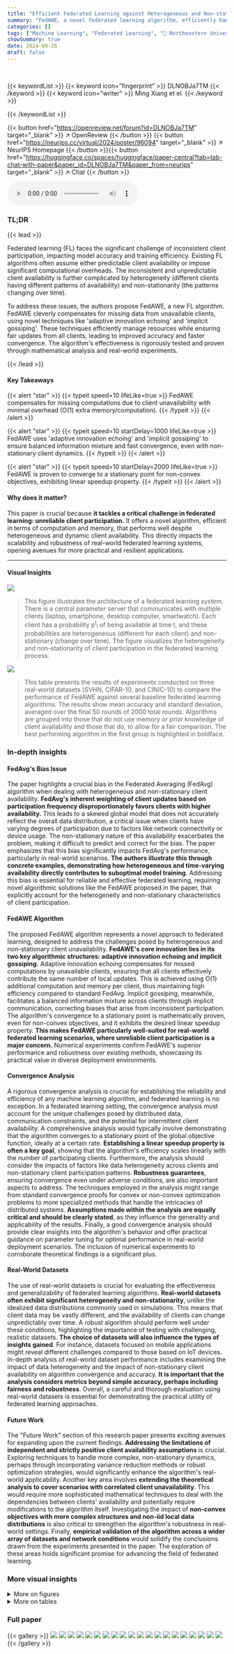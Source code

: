 ```yaml
---
title: "Efficient Federated Learning against Heterogeneous and Non-stationary Client Unavailability"
summary: "FedAWE, a novel federated learning algorithm, efficiently handles intermittent and unpredictable client availability, ensuring fast and unbiased model training."
categories: []
tags: ["Machine Learning", "Federated Learning", "🏢 Northeastern University",]
showSummary: true
date: 2024-09-26
draft: false
---
```


<br>

{{< keywordList >}}
{{< keyword icon="fingerprint" >}} DLNOBJa7TM {{< /keyword >}}
{{< keyword icon="writer" >}} Ming Xiang et el. {{< /keyword >}}
 
{{< /keywordList >}}

{{< button href="https://openreview.net/forum?id=DLNOBJa7TM" target="_blank" >}}
↗ OpenReview
{{< /button >}}
{{< button href="https://neurips.cc/virtual/2024/poster/96094" target="_blank" >}}
↗ NeurIPS Homepage
{{< /button >}}{{< button href="https://huggingface.co/spaces/huggingface/paper-central?tab=tab-chat-with-paper&paper_id=DLNOBJa7TM&paper_from=neurips" target="_blank" >}}
↗ Chat
{{< /button >}}



<audio controls>
    <source src="https://ai-paper-reviewer.com/DLNOBJa7TM/podcast.wav" type="audio/wav">
    Your browser does not support the audio element.
</audio>


### TL;DR


{{< lead >}}

Federated learning (FL) faces the significant challenge of inconsistent client participation, impacting model accuracy and training efficiency.  Existing FL algorithms often assume either predictable client availability or impose significant computational overheads.  The inconsistent and unpredictable client availability is further complicated by heterogeneity (different clients having different patterns of availability) and non-stationarity (the patterns changing over time). 

To address these issues, the authors propose FedAWE, a new FL algorithm. FedAWE cleverly compensates for missing data from unavailable clients, using novel techniques like 'adaptive innovation echoing' and 'implicit gossiping'. These techniques efficiently manage resources while ensuring fair updates from all clients, leading to improved accuracy and faster convergence.  The algorithm's effectiveness is rigorously tested and proven through mathematical analysis and real-world experiments.

{{< /lead >}}


#### Key Takeaways

{{< alert "star" >}}
{{< typeit speed=10 lifeLike=true >}} FedAWE compensates for missing computations due to client unavailability with minimal overhead (O(1) extra memory/computation). {{< /typeit >}}
{{< /alert >}}

{{< alert "star" >}}
{{< typeit speed=10 startDelay=1000 lifeLike=true >}} FedAWE uses 'adaptive innovation echoing' and 'implicit gossiping' to ensure balanced information mixture and fast convergence, even with non-stationary client dynamics. {{< /typeit >}}
{{< /alert >}}

{{< alert "star" >}}
{{< typeit speed=10 startDelay=2000 lifeLike=true >}} FedAWE is proven to converge to a stationary point for non-convex objectives, exhibiting linear speedup property. {{< /typeit >}}
{{< /alert >}}

#### Why does it matter?
This paper is crucial because **it tackles a critical challenge in federated learning: unreliable client participation.**  It offers a novel algorithm, efficient in terms of computation and memory, that performs well despite heterogeneous and dynamic client availability.  This directly impacts the scalability and robustness of real-world federated learning systems, opening avenues for more practical and resilient applications.

------
#### Visual Insights



![](https://ai-paper-reviewer.com/DLNOBJa7TM/figures_1_1.jpg)

> This figure illustrates the architecture of a federated learning system.  There is a central parameter server that communicates with multiple clients (laptop, smartphone, desktop computer, smartwatch). Each client has a probability p<sup>t</sup><sub>i</sub> of being available at time t, and these probabilities are heterogeneous (different for each client) and non-stationary (change over time).  The figure visualizes the heterogeneity and non-stationarity of client participation in the federated learning process.





![](https://ai-paper-reviewer.com/DLNOBJa7TM/tables_5_1.jpg)

> This table presents the results of experiments conducted on three real-world datasets (SVHN, CIFAR-10, and CINIC-10) to compare the performance of FedAWE against several baseline federated learning algorithms.  The results show mean accuracy and standard deviation, averaged over the final 50 rounds of 2000 total rounds.  Algorithms are grouped into those that do not use memory or prior knowledge of client availability and those that do, to allow for a fair comparison. The best performing algorithm in the first group is highlighted in boldface.





### In-depth insights


#### FedAvg's Bias Issue
The paper highlights a crucial bias in the Federated Averaging (FedAvg) algorithm when dealing with heterogeneous and non-stationary client availability.  **FedAvg's inherent weighting of client updates based on participation frequency disproportionately favors clients with higher availability.** This leads to a skewed global model that does not accurately reflect the overall data distribution, a critical issue when clients have varying degrees of participation due to factors like network connectivity or device usage. The non-stationary nature of this availability exacerbates the problem, making it difficult to predict and correct for the bias. The paper emphasizes that this bias significantly impacts FedAvg's performance, particularly in real-world scenarios. **The authors illustrate this through concrete examples, demonstrating how heterogeneous and time-varying availability directly contributes to suboptimal model training**.  Addressing this bias is essential for reliable and effective federated learning, requiring novel algorithmic solutions like the FedAWE proposed in the paper, that explicitly account for the heterogeneity and non-stationary characteristics of client participation.

#### FedAWE Algorithm
The proposed FedAWE algorithm represents a novel approach to federated learning, designed to address the challenges posed by heterogeneous and non-stationary client unavailability.  **FedAWE's core innovation lies in its two key algorithmic structures: adaptive innovation echoing and implicit gossiping.**  Adaptive innovation echoing compensates for missed computations by unavailable clients, ensuring that all clients effectively contribute the same number of local updates.  This is achieved using O(1) additional computation and memory per client, thus maintaining high efficiency compared to standard FedAvg. Implicit gossiping, meanwhile, facilitates a balanced information mixture across clients through implicit communication, correcting biases that arise from inconsistent participation.  The algorithm's convergence to a stationary point is mathematically proven, even for non-convex objectives, and it exhibits the desired linear speedup property.  **This makes FedAWE particularly well-suited for real-world federated learning scenarios, where unreliable client participation is a major concern.**  Numerical experiments confirm FedAWE's superior performance and robustness over existing methods, showcasing its practical value in diverse deployment environments.

#### Convergence Analysis
A rigorous convergence analysis is crucial for establishing the reliability and efficiency of any machine learning algorithm, and federated learning is no exception.  In a federated learning setting, the convergence analysis must account for the unique challenges posed by distributed data, communication constraints, and the potential for intermittent client availability. A comprehensive analysis would typically involve demonstrating that the algorithm converges to a stationary point of the global objective function, ideally at a certain rate. **Establishing a linear speedup property is often a key goal**, showing that the algorithm's efficiency scales linearly with the number of participating clients.  Furthermore, the analysis should consider the impacts of factors like data heterogeneity across clients and non-stationary client participation patterns. **Robustness guarantees**, ensuring convergence even under adverse conditions, are also important aspects to address.  The techniques employed in the analysis might range from standard convergence proofs for convex or non-convex optimization problems to more specialized methods that handle the intricacies of distributed systems.  **Assumptions made within the analysis are equally critical and should be clearly stated**, as they influence the generality and applicability of the results.  Finally, a good convergence analysis should provide clear insights into the algorithm's behavior and offer practical guidance on parameter tuning for optimal performance in real-world deployment scenarios.  The inclusion of numerical experiments to corroborate theoretical findings is a significant plus.

#### Real-World Datasets
The use of real-world datasets is crucial for evaluating the effectiveness and generalizability of federated learning algorithms.  **Real-world datasets often exhibit significant heterogeneity and non-stationarity**, unlike the idealized data distributions commonly used in simulations.  This means that client data may be vastly different, and the availability of clients can change unpredictably over time. A robust algorithm should perform well under these conditions, highlighting the importance of testing with challenging, realistic datasets.  **The choice of datasets will also influence the types of insights gained**.  For instance, datasets focused on mobile applications might reveal different challenges compared to those based on IoT devices. In-depth analysis of real-world dataset performance includes examining the impact of data heterogeneity and the impact of non-stationary client availability on algorithm convergence and accuracy.  **It is important that the analysis considers metrics beyond simple accuracy, perhaps including fairness and robustness**.  Overall, a careful and thorough evaluation using real-world datasets is essential for demonstrating the practical utility of federated learning approaches.

#### Future Work
The "Future Work" section of this research paper presents exciting avenues for expanding upon the current findings. **Addressing the limitations of independent and strictly positive client availability assumptions** is crucial.  Exploring techniques to handle more complex, non-stationary dynamics, perhaps through incorporating variance reduction methods or robust optimization strategies, would significantly enhance the algorithm's real-world applicability. Another key area involves **extending the theoretical analysis to cover scenarios with correlated client unavailability**. This would require more sophisticated mathematical techniques to deal with the dependencies between clients' availability and potentially require modifications to the algorithm itself.  Investigating the impact of **non-convex objectives with more complex structures and non-iid local data distributions** is also critical to strengthen the algorithm's robustness in real-world settings. Finally, **empirical validation of the algorithm across a wider array of datasets and network conditions** would solidify the conclusions drawn from the experiments presented in the paper. The exploration of these areas holds significant promise for advancing the field of federated learning.


### More visual insights

<details>
<summary>More on figures
</summary>


![](https://ai-paper-reviewer.com/DLNOBJa7TM/figures_3_1.jpg)

> This figure shows the impact of heterogeneity in client availability on the expected output of the FedAvg algorithm. The x-axis represents p1, the probability that client 1 is available, and the y-axis represents p2, the probability that client 2 is available. The color scale represents the Euclidean distance between the expected output of FedAvg (Xoutput) and the optimal solution (x*). The figure demonstrates that heterogeneity in client availability can lead to a significant bias in the global model, with the distance between Xoutput and x* increasing as the difference between p1 and p2 increases.


![](https://ai-paper-reviewer.com/DLNOBJa7TM/figures_3_2.jpg)

> The figure shows the impacts of non-stationary client availability on the performance of FedAvg.  Two subplots display training accuracy and test accuracy, respectively, as a function of the non-stationarity degree (γ).  Each subplot further breaks down the results based on different client availability probabilities (p).  The results clearly demonstrate that increased non-stationarity in client availability leads to a significant drop in both training and test accuracy for FedAvg.


![](https://ai-paper-reviewer.com/DLNOBJa7TM/figures_4_1.jpg)

> This figure illustrates the probabilities of client availability (p_i) in a federated learning system.  It shows that these probabilities are both heterogeneous (different for different clients) and non-stationary (changing over time). This heterogeneity and non-stationarity are key challenges addressed by the FedAWE algorithm proposed in the paper. The server and multiple clients are depicted in the figure.


![](https://ai-paper-reviewer.com/DLNOBJa7TM/figures_41_1.jpg)

> This figure visualizes data heterogeneity across 20 clients using a Dirichlet distribution with parameter α = 0.1. Each point represents a client, the x-axis shows the image class, and the y-axis is the client index. The size of each point indicates the proportion of images of that class held by the client, and the color distinguishes different classes.


![](https://ai-paper-reviewer.com/DLNOBJa7TM/figures_42_1.jpg)

> This histogram shows the distribution of the generated probabilities (pi) for client availability in a federated learning system with 100 clients. The x-axis represents the probability pi, and the y-axis represents the count of clients with that probability. The distribution is skewed to the left, indicating that most clients have a probability of availability below 0.5.


![](https://ai-paper-reviewer.com/DLNOBJa7TM/figures_43_1.jpg)

> This figure shows four different patterns of client availability over time.  Each pattern is characterized by a probability trajectory (top row) and a visualization of client availability (bottom row). The top row shows the probability of a client being available at each round, with different lines representing different base probabilities (pᵢ). The bottom row uses colored boxes to visually represent client availability, with each box corresponding to a client and each row showing the availability across multiple rounds.  The patterns include stationary availability and three types of non-stationary availability (staircase, sine, and interleaved sine).


![](https://ai-paper-reviewer.com/DLNOBJa7TM/figures_43_2.jpg)

> This figure illustrates four different client unavailability dynamics: stationary, non-stationary with staircase trajectory, non-stationary with sine trajectory, and non-stationary with interleaved sine trajectory.  Each sub-figure shows the probability trajectory (top) and a visualization of client availability (bottom) for three different base probabilities (pᵢ ∈ {0.1, 0.5, 0.9}). The visualizations use colored boxes to represent whether a client was available in each round.  The figure demonstrates the varying patterns of availability across different dynamics and highlights the complexity of modeling real-world client unavailability.


![](https://ai-paper-reviewer.com/DLNOBJa7TM/figures_44_1.jpg)

> The figure shows the impact of non-stationary client availability on the performance of the FedAvg algorithm in an image classification task.  Two sub-figures present the training accuracy and test accuracy, respectively, as functions of the non-stationarity degree (γ).  The results demonstrate that as the non-stationarity increases, the accuracy of the FedAvg algorithm decreases significantly, indicating that non-stationary client availability is a major challenge for federated learning.


</details>




<details>
<summary>More on tables
</summary>


![](https://ai-paper-reviewer.com/DLNOBJa7TM/tables_9_1.jpg)
> This table presents the results of several federated learning algorithms on three benchmark datasets (SVHN, CIFAR-10, and CINIC-10).  The algorithms are compared across four different client unavailability scenarios, and the results are presented in terms of mean test accuracy and standard deviation.  The table is divided into groups based on whether the algorithms use memory or prior knowledge of client availability.  The best performing algorithm in the first group (no memory or prior knowledge) is bolded for each scenario.

![](https://ai-paper-reviewer.com/DLNOBJa7TM/tables_16_1.jpg)
> This table presents the results of experiments conducted on three real-world datasets (SVHN, CIFAR-10, and CINIC-10) comparing FedAWE with other state-of-the-art algorithms.  The table shows the train and test accuracy for various algorithms under different client unavailability dynamics (stationary and non-stationary).  Algorithms are categorized based on whether they leverage additional memory or prior knowledge of client availability.

![](https://ai-paper-reviewer.com/DLNOBJa7TM/tables_17_1.jpg)
> This table presents the results of several federated learning algorithms on three real-world datasets (SVHN, CIFAR-10, and CINIC-10).  The algorithms are grouped into those that do not use memory or prior knowledge of client availability, and those that do.  Performance is measured by mean accuracy ± standard deviation, averaged over the last 50 rounds of 2000 total rounds. The best performing algorithm in the memory-agnostic group is highlighted in bold, while the second-best is underlined.  The table allows for comparison of FedAWE's performance against various baselines under different client unavailability scenarios.

![](https://ai-paper-reviewer.com/DLNOBJa7TM/tables_17_2.jpg)
> The table compares the performance of FedAWE with other state-of-the-art algorithms on three real-world datasets (SVHN, CIFAR-10, and CINIC-10) under various client unavailability dynamics.  It shows the mean test accuracy and standard deviation, averaged over the last 50 rounds of training, for different algorithms. The algorithms are grouped by whether they use memory or prior knowledge of client availability.

![](https://ai-paper-reviewer.com/DLNOBJa7TM/tables_41_1.jpg)
> This table details the specifications used for the neural networks in the experiments.  It shows the architecture (convolutional layers, ReLU activation, max-pooling, dropout, fully connected layers), the loss function (cross-entropy), the learning rate scheduling (a formula based on the global training round), the number of local steps per round, the total number of global training rounds, and the batch size used for training.

![](https://ai-paper-reviewer.com/DLNOBJa7TM/tables_42_1.jpg)
> This table presents the results of several federated learning algorithms on three real-world datasets (SVHN, CIFAR-10, CINIC-10).  The algorithms are grouped into those that do not use additional memory or prior knowledge of client availability, and those that do.  The table shows the training and testing accuracy for each algorithm on each dataset.  The best performing algorithm among those without memory or prior knowledge is shown in boldface, while the second-best is underlined.

![](https://ai-paper-reviewer.com/DLNOBJa7TM/tables_43_1.jpg)
> This table presents the results of several federated learning algorithms on three benchmark datasets (SVHN, CIFAR-10, CINIC-10) under various client unavailability dynamics.  The results are categorized into algorithms that don't use extra memory or prior knowledge of client availability and those that do. The table shows mean test accuracy with standard deviation, averaged over the final 50 rounds of 2000 total rounds. The best performing algorithm in the first category is highlighted in bold.

![](https://ai-paper-reviewer.com/DLNOBJa7TM/tables_45_1.jpg)
> This table presents the results of several federated learning algorithms on three real-world datasets (SVHN, CIFAR-10, and CINIC-10).  It compares the performance of FedAWE against several baseline algorithms under different client unavailability dynamics (stationary and non-stationary).  The table highlights the accuracy achieved by each algorithm and categorizes them based on whether they leverage memory or prior knowledge of client availability.  The best performing algorithm among those not using extra memory or knowledge is shown in boldface, while the second best is underlined.

![](https://ai-paper-reviewer.com/DLNOBJa7TM/tables_45_2.jpg)
> The table compares the performance of FedAWE and other federated learning algorithms on three real-world datasets (SVHN, CIFAR-10, and CINIC-10) under different client unavailability dynamics.  It shows the training and testing accuracy with standard deviation, averaged over the last 50 rounds of 2000 total rounds. Algorithms are grouped by whether they use memory or prior knowledge of client availability.

</details>




### Full paper

{{< gallery >}}
<img src="https://ai-paper-reviewer.com/DLNOBJa7TM/1.png" class="grid-w50 md:grid-w33 xl:grid-w25" />
<img src="https://ai-paper-reviewer.com/DLNOBJa7TM/2.png" class="grid-w50 md:grid-w33 xl:grid-w25" />
<img src="https://ai-paper-reviewer.com/DLNOBJa7TM/3.png" class="grid-w50 md:grid-w33 xl:grid-w25" />
<img src="https://ai-paper-reviewer.com/DLNOBJa7TM/4.png" class="grid-w50 md:grid-w33 xl:grid-w25" />
<img src="https://ai-paper-reviewer.com/DLNOBJa7TM/5.png" class="grid-w50 md:grid-w33 xl:grid-w25" />
<img src="https://ai-paper-reviewer.com/DLNOBJa7TM/6.png" class="grid-w50 md:grid-w33 xl:grid-w25" />
<img src="https://ai-paper-reviewer.com/DLNOBJa7TM/7.png" class="grid-w50 md:grid-w33 xl:grid-w25" />
<img src="https://ai-paper-reviewer.com/DLNOBJa7TM/8.png" class="grid-w50 md:grid-w33 xl:grid-w25" />
<img src="https://ai-paper-reviewer.com/DLNOBJa7TM/9.png" class="grid-w50 md:grid-w33 xl:grid-w25" />
<img src="https://ai-paper-reviewer.com/DLNOBJa7TM/10.png" class="grid-w50 md:grid-w33 xl:grid-w25" />
<img src="https://ai-paper-reviewer.com/DLNOBJa7TM/11.png" class="grid-w50 md:grid-w33 xl:grid-w25" />
<img src="https://ai-paper-reviewer.com/DLNOBJa7TM/12.png" class="grid-w50 md:grid-w33 xl:grid-w25" />
<img src="https://ai-paper-reviewer.com/DLNOBJa7TM/13.png" class="grid-w50 md:grid-w33 xl:grid-w25" />
<img src="https://ai-paper-reviewer.com/DLNOBJa7TM/14.png" class="grid-w50 md:grid-w33 xl:grid-w25" />
<img src="https://ai-paper-reviewer.com/DLNOBJa7TM/15.png" class="grid-w50 md:grid-w33 xl:grid-w25" />
<img src="https://ai-paper-reviewer.com/DLNOBJa7TM/16.png" class="grid-w50 md:grid-w33 xl:grid-w25" />
<img src="https://ai-paper-reviewer.com/DLNOBJa7TM/17.png" class="grid-w50 md:grid-w33 xl:grid-w25" />
<img src="https://ai-paper-reviewer.com/DLNOBJa7TM/18.png" class="grid-w50 md:grid-w33 xl:grid-w25" />
<img src="https://ai-paper-reviewer.com/DLNOBJa7TM/19.png" class="grid-w50 md:grid-w33 xl:grid-w25" />
<img src="https://ai-paper-reviewer.com/DLNOBJa7TM/20.png" class="grid-w50 md:grid-w33 xl:grid-w25" />
{{< /gallery >}}